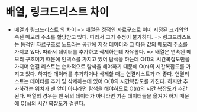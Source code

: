 # 배열, 링크드리스트 차이

- 배열과 링크드리스트 의 차이
    => 배열은 정적인 자료구조로 이미 지정된 크기의연속된 메모리 주소를 할당받고 있다. 따라서 크기 수정이 불가하다.
    => 링크드리스트는 동적인 자료구조로 노드라는 공간에 저장 데이터와 그 다음 값의 메모리 주소를 가지고 있다. 따라서 데이터를 추가하고 삭제하는데 자유롭다.
    => 배열은 연속된 메모리 구조이기 때문에 인덱스를 가지고 있어 탐색을 하는데 O(1)의 시간복잡도만을 가지며 연결 리스트는 순차적으로 탐색을 해야하기 때문에 O(n)의 시간복잡도를 가지고 있다.
    하지만 데이터를 추가하거나 삭제할 때는 연결리스트가 더 좋다. 연결리스트는 데이터를 추가 및 삭제하는데 있어 O(1)의 시간복잡도를 가진다. 하지만 추가하려는 위치가 맨 앞이 아니라면 탐색을 해야하므로 O(n)의 시간 복잡도가 추간된다. 배열의 경우는 맨 뒤의 데이터가 아니라면 기존 데이터들을 옮겨야 하기 때문에 O(n)의 시간 복잡도가 걸린다.
    
